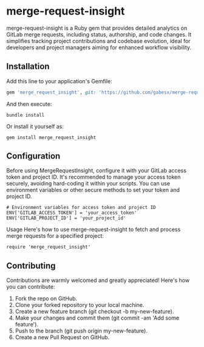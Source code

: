 # merge-request-insight
 merge-request-insight is a Ruby gem that provides detailed analytics on GitLab merge requests, including status, authorship, and code changes. It simplifies tracking project contributions and codebase evolution, ideal for developers and project managers aiming for enhanced workflow visibility.



## Installation

Add this line to your application's Gemfile:

```ruby
gem 'merge_request_insight', git: 'https://github.com/gabesx/merge-request-insight.git'
```

And then execute:

````bundle install````

Or install it yourself as:

```gem install merge_request_insight```

## Configuration
Before using MergeRequestInsight, configure it with your GitLab access token and project ID. It's recommended to manage your access token securely, avoiding hard-coding it within your scripts. You can use environment variables or other secure methods to set your token and project ID.

```
# Environment variables for access token and project ID
ENV['GITLAB_ACCESS_TOKEN'] = 'your_access_token'
ENV['GITLAB_PROJECT_ID'] = 'your_project_id'
```

Usage
Here's how to use merge-request-insight to fetch and process merge requests for a specified project:

```
require 'merge_request_insight'
```

## Contributing
Contributions are warmly welcomed and greatly appreciated! Here's how you can contribute:

1. Fork the repo on GitHub.
2. Clone your forked repository to your local machine.
3. Create a new feature branch (git checkout -b my-new-feature).
4. Make your changes and commit them (git commit -am 'Add some feature').
5. Push to the branch (git push origin my-new-feature).
6. Create a new Pull Request on GitHub.
